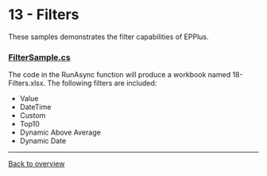 ﻿# 13 - Filters
These samples demonstrates the filter capabilities of EPPlus.

### [FilterSample.cs](FilterSample.cs)
The code in the RunAsync function will produce a workbook named 18-Filters.xlsx. The following filters are included:

- Value
- DateTime
- Custom
- Top10
- Dynamic Above Average
- Dynamic Date

---
[Back to overview](/Readme.md)